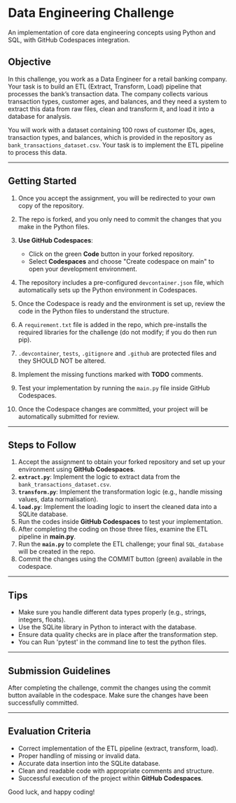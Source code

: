 # Data Engineering Challenge

An implementation of core data engineering concepts using Python and SQL, with GitHub Codespaces integration.

## Objective
In this challenge, you work as a Data Engineer for a retail banking company. Your task is to build an ETL (Extract, Transform, Load) pipeline that processes the bank’s transaction data. The company collects various transaction types, customer ages, and balances, and they need a system to extract this data from raw files, clean and transform it, and load it into a database for analysis.

You will work with a dataset containing 100 rows of customer IDs, ages, transaction types, and balances, which is provided in the repository as `bank_transactions_dataset.csv`. Your task is to implement the ETL pipeline to process this data.

---

## Getting Started
1. Once you accept the assignment, you will be redirected to your own copy of the repository.
2. The repo is forked, and you only need to commit the changes that you make in the Python files. 
3. **Use GitHub Codespaces**:
   - Click on the green **Code** button in your forked repository.
   - Select **Codespaces** and choose "Create codespace on main" to open your development environment.

4. The repository includes a pre-configured `devcontainer.json` file, which automatically sets up the Python environment in Codespaces.
5. Once the Codespace is ready and the environment is set up, review the code in the Python files to understand the structure.
6. A `requirement.txt` file is added in the repo, which pre-installs the required libraries for the challenge (do not modify; if you do then run pip).
7. `.devcontainer`, `tests`, `.gitignore` and `.github` are protected files and they SHOULD NOT be altered.
8. Implement the missing functions marked with **TODO** comments.
9. Test your implementation by running the `main.py` file inside GitHub Codespaces.
10. Once the Codespace changes are committed, your project will be automatically submitted for review. 

---

## Steps to Follow
1. Accept the assignment to obtain your forked repository and set up your environment using **GitHub Codespaces**.
2. **`extract.py`**: Implement the logic to extract data from the `bank_transactions_dataset.csv`.
3. **`transform.py`**: Implement the transformation logic (e.g., handle missing values, data normalisation).
4. **`load.py`**: Implement the loading logic to insert the cleaned data into a SQLite database.
5. Run the codes inside **GitHub Codespaces** to test your implementation.
6. After completing the coding on those three files, examine the ETL pipeline in **main.py**.
7. Run the **`main.py`** to complete the ETL challenge; your final `SQL_database` will be created in the repo.
8. Commit the changes using the COMMIT button (green) available in the codespace.


---

## Tips
- Make sure you handle different data types properly (e.g., strings, integers, floats).
- Use the SQLite library in Python to interact with the database.
- Ensure data quality checks are in place after the transformation step.
- You can Run 'pytest' in the command line to test the python files.

---

## Submission Guidelines
After completing the challenge, commit the changes using the commit button available in the codespace. Make sure the changes have been successfully committed.

---

## Evaluation Criteria
- Correct implementation of the ETL pipeline (extract, transform, load).
- Proper handling of missing or invalid data.
- Accurate data insertion into the SQLite database.
- Clean and readable code with appropriate comments and structure.
- Successful execution of the project within **GitHub Codespaces**.

Good luck, and happy coding!
